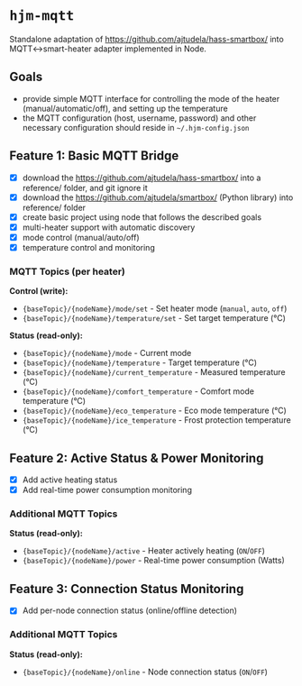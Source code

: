 # `hjm-mqtt`

Standalone adaptation of https://github.com/ajtudela/hass-smartbox/ into MQTT<->smart-heater adapter implemented in Node.

## Goals

- provide simple MQTT interface for controlling the mode of the heater (manual/automatic/off), and setting up the temperature
- the MQTT configuration (host, username, password) and other necessary configuration should reside in `~/.hjm-config.json`

## Feature 1: Basic MQTT Bridge

- [x] download the https://github.com/ajtudela/hass-smartbox/ into a reference/ folder, and git ignore it
- [x] download the https://github.com/ajtudela/smartbox/ (Python library) into reference/ folder
- [x] create basic project using node that follows the described goals
- [x] multi-heater support with automatic discovery
- [x] mode control (manual/auto/off)
- [x] temperature control and monitoring

### MQTT Topics (per heater)

**Control (write):**

- `{baseTopic}/{nodeName}/mode/set` - Set heater mode (`manual`, `auto`, `off`)
- `{baseTopic}/{nodeName}/temperature/set` - Set target temperature (°C)

**Status (read-only):**

- `{baseTopic}/{nodeName}/mode` - Current mode
- `{baseTopic}/{nodeName}/temperature` - Target temperature (°C)
- `{baseTopic}/{nodeName}/current_temperature` - Measured temperature (°C)
- `{baseTopic}/{nodeName}/comfort_temperature` - Comfort mode temperature (°C)
- `{baseTopic}/{nodeName}/eco_temperature` - Eco mode temperature (°C)
- `{baseTopic}/{nodeName}/ice_temperature` - Frost protection temperature (°C)

## Feature 2: Active Status & Power Monitoring

- [x] Add active heating status
- [x] Add real-time power consumption monitoring

### Additional MQTT Topics

**Status (read-only):**

- `{baseTopic}/{nodeName}/active` - Heater actively heating (`ON`/`OFF`)
- `{baseTopic}/{nodeName}/power` - Real-time power consumption (Watts)

## Feature 3: Connection Status Monitoring

- [x] Add per-node connection status (online/offline detection)

### Additional MQTT Topics

**Status (read-only):**

- `{baseTopic}/{nodeName}/online` - Node connection status (`ON`/`OFF`)
